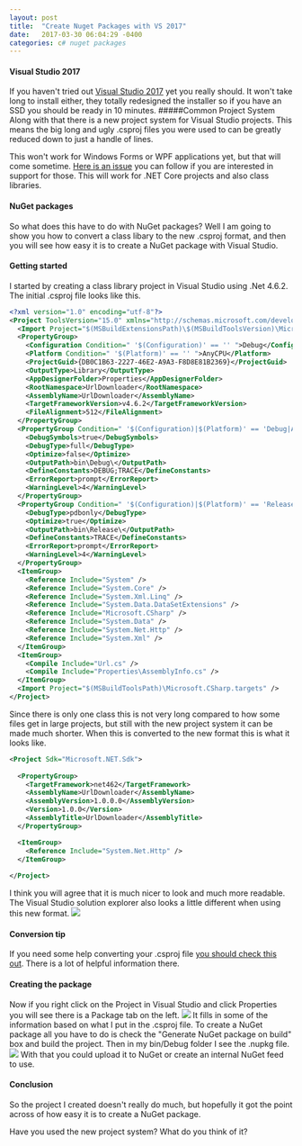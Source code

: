 ```yaml
---
layout: post
title:  "Create Nuget Packages with VS 2017"
date:   2017-03-30 06:04:29 -0400
categories: c# nuget packages
---
```

#### Visual Studio 2017
If you haven't tried out [Visual Studio 2017](https://www.visualstudio.com/) yet you really should. It won't take long to install either, they totally redesigned the installer so if you have an SSD you should be ready in 10 minutes. 
#####Common Project System
Along with that there is a new project system for Visual Studio projects. This means the big long and ugly .csproj files you were used to can be greatly reduced down to just a handle of lines. 

This won't work for Windows Forms or WPF applications yet, but that will come sometime. [Here is an issue](https://github.com/dotnet/roslyn-project-system/issues/1272) you can follow if you are interested in support for those. This will work for .NET Core projects and also class libraries.

#### NuGet packages
So what does this have to do with NuGet packages? Well I am going to show you how to convert a class libary to the new .csproj format, and then you will see how easy it is to create a NuGet package with Visual Studio. 

#### Getting started
I started by creating a class library project in Visual Studio using .Net 4.6.2. The initial .csproj file looks like this.
```xml
<?xml version="1.0" encoding="utf-8"?>
<Project ToolsVersion="15.0" xmlns="http://schemas.microsoft.com/developer/msbuild/2003">
  <Import Project="$(MSBuildExtensionsPath)\$(MSBuildToolsVersion)\Microsoft.Common.props" Condition="Exists('$(MSBuildExtensionsPath)\$(MSBuildToolsVersion)\Microsoft.Common.props')" />
  <PropertyGroup>
    <Configuration Condition=" '$(Configuration)' == '' ">Debug</Configuration>
    <Platform Condition=" '$(Platform)' == '' ">AnyCPU</Platform>
    <ProjectGuid>{DB0C1B63-2227-46E2-A9A3-F8D8E81B2369}</ProjectGuid>
    <OutputType>Library</OutputType>
    <AppDesignerFolder>Properties</AppDesignerFolder>
    <RootNamespace>UrlDownloader</RootNamespace>
    <AssemblyName>UrlDownloader</AssemblyName>
    <TargetFrameworkVersion>v4.6.2</TargetFrameworkVersion>
    <FileAlignment>512</FileAlignment>
  </PropertyGroup>
  <PropertyGroup Condition=" '$(Configuration)|$(Platform)' == 'Debug|AnyCPU' ">
    <DebugSymbols>true</DebugSymbols>
    <DebugType>full</DebugType>
    <Optimize>false</Optimize>
    <OutputPath>bin\Debug\</OutputPath>
    <DefineConstants>DEBUG;TRACE</DefineConstants>
    <ErrorReport>prompt</ErrorReport>
    <WarningLevel>4</WarningLevel>
  </PropertyGroup>
  <PropertyGroup Condition=" '$(Configuration)|$(Platform)' == 'Release|AnyCPU' ">
    <DebugType>pdbonly</DebugType>
    <Optimize>true</Optimize>
    <OutputPath>bin\Release\</OutputPath>
    <DefineConstants>TRACE</DefineConstants>
    <ErrorReport>prompt</ErrorReport>
    <WarningLevel>4</WarningLevel>
  </PropertyGroup>
  <ItemGroup>
    <Reference Include="System" />
    <Reference Include="System.Core" />
    <Reference Include="System.Xml.Linq" />
    <Reference Include="System.Data.DataSetExtensions" />
    <Reference Include="Microsoft.CSharp" />
    <Reference Include="System.Data" />
    <Reference Include="System.Net.Http" />
    <Reference Include="System.Xml" />
  </ItemGroup>
  <ItemGroup>
    <Compile Include="Url.cs" />
    <Compile Include="Properties\AssemblyInfo.cs" />
  </ItemGroup>
  <Import Project="$(MSBuildToolsPath)\Microsoft.CSharp.targets" />
</Project>
```
Since there is only one class this is not very long compared to how some files get in large projects, but still with the new project system it can be made much shorter. When this is converted to the new format this is what it looks like.
```xml
<Project Sdk="Microsoft.NET.Sdk">
  
  <PropertyGroup>
    <TargetFramework>net462</TargetFramework>
    <AssemblyName>UrlDownloader</AssemblyName>
    <AssemblyVersion>1.0.0.0</AssemblyVersion>
    <Version>1.0.0</Version>
    <AssemblyTitle>UrlDownloader</AssemblyTitle>
  </PropertyGroup>

  <ItemGroup>
    <Reference Include="System.Net.Http" />
  </ItemGroup>
  
</Project>
```
I think you will agree that it is much nicer to look and much more readable. The Visual Studio solution explorer also looks a little different when using this new format.
![](https://www.jweiler.com/content/images/2017/03/Capture.PNG)

#### Conversion tip 
If you need some help converting your .csproj file [you should check this out](http://www.natemcmaster.com/blog/2017/03/09/vs2015-to-vs2017-upgrade/). There is a lot of helpful information there.

#### Creating the package
Now if you right click on the Project in Visual Studio and click Properties you will see there is a Package tab on the left.
![](https://www.jweiler.com/content/images/2017/03/package-1.PNG)
It fills in some of the information based on what I put in the .csproj file. To create a NuGet package all you have to do is check the "Generate NuGet package on build" box and build the project. Then in my bin/Debug folder I see the .nupkg file.
![](https://www.jweiler.com/content/images/2017/03/nupkg.PNG)
With that you could upload it to NuGet or create an internal NuGet feed to use.

####  Conclusion
So the project I created doesn't really do much, but hopefully it got the point across of how easy it is to create a NuGet package.

Have you used the new project system? What do you think of it?
